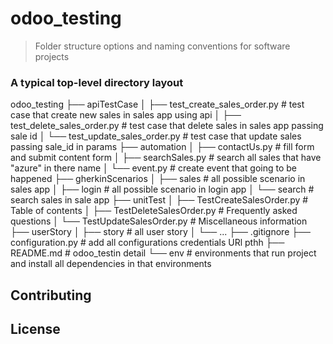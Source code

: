 # odoo_testing

> Folder structure options and naming conventions for software projects
### A typical top-level directory layout
odoo_testing
├── apiTestCase
│   ├── test_create_sales_order.py        # test case that create new sales in sales app using api
│   ├── test_delete_sales_order.py        # test case that delete sales in sales app passing sale id
│   └── test_update_sales_order.py        # test case that update sales passing sale_id in params 
├── automation 
│   ├── contactUs.py                      # fill form and submit content form
│   ├── searchSales.py                    # search all sales that have "azure" in there name
│   └── event.py                          # create event that going to be happened
├── gherkinScenarios
│   ├── sales                             # all possible scenario in sales app
│   ├── login                             # all possible scenario in login app
│   └── search                            # search sales in sale app
├── unitTest 
│   ├── TestCreateSalesOrder.py           # Table of contents
│   ├── TestDeleteSalesOrder.py           # Frequently asked questions
│   └── TestUpdateSalesOrder.py           # Miscellaneous information
├── userStory
│   ├── story                             # all user story
│   └── ...
├── .gitignore
├── configuration.py                      # add all configurations credentials URl pthh 
├── README.md                             # odoo_testin detail
└── env                                   # environments that run project and install all dependencies in that environments





<!-- ## Usage



## Folder Structure

### folder1
* [subfolder1/](./folder1/subfolder1)
  * [index.html](./folder1/subfolder1/index.html)
  * [sytesheet.css](./folder1/subfolder1/sytesheet.css)

### folder2
* [subfolder2/](./folder2/subfolder2)
  * [file3.txt](./folder2/subfolder2/file3.txt)
  * [file4.txt](./folder2/subfolder2/file4.txt)
* [subfolder3/](./folder2/subfolder3)
  * [file5.txt](./folder2/subfolder3/file5.txt) -->


## Contributing


## License
